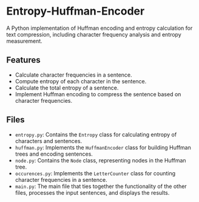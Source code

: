 # Entropy-Huffman-Encoder
A Python implementation of Huffman encoding and entropy calculation for text compression, including character frequency analysis and entropy measurement.

## Features
- Calculate character frequencies in a sentence.
- Compute entropy of each character in the sentence.
- Calculate the total entropy of a sentence.
- Implement Huffman encoding to compress the sentence based on character frequencies.

## Files
- `entropy.py`: Contains the `Entropy` class for calculating entropy of characters and sentences.
- `huffman.py`: Implements the `HuffmanEncoder` class for building Huffman trees and encoding sentences.
- `node.py`: Contains the `Node` class, representing nodes in the Huffman tree.
- `occurences.py`: Implements the `LetterCounter` class for counting character frequencies in a sentence.
- `main.py`: The main file that ties together the functionality of the other files, processes the input sentences, and displays the results.
